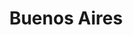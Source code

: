 ---
layout: sedes
title: Buenos Aires
donarurl: https://donaronline.org/oajnu/agentes-de-cambio-buenos-aires
nameurl: buenosaires
email: info.buenosaires@oajnu.org
socialmedia:
- facebook: oajnuba
- instagram: oajnuba
- twitter: oajnuba
---
